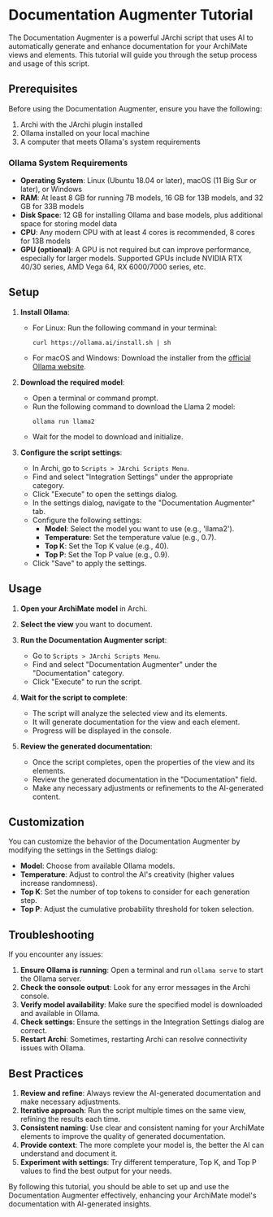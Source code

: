 # Documentation Augmenter Tutorial

The Documentation Augmenter is a powerful JArchi script that uses AI to automatically generate and enhance documentation for your ArchiMate views and elements. This tutorial will guide you through the setup process and usage of this script.

## Prerequisites

Before using the Documentation Augmenter, ensure you have the following:

1. Archi with the JArchi plugin installed
2. Ollama installed on your local machine
3. A computer that meets Ollama's system requirements

### Ollama System Requirements

- **Operating System**: Linux (Ubuntu 18.04 or later), macOS (11 Big Sur or later), or Windows
- **RAM**: At least 8 GB for running 7B models, 16 GB for 13B models, and 32 GB for 33B models
- **Disk Space**: 12 GB for installing Ollama and base models, plus additional space for storing model data
- **CPU**: Any modern CPU with at least 4 cores is recommended, 8 cores for 13B models
- **GPU (optional)**: A GPU is not required but can improve performance, especially for larger models. Supported GPUs include NVIDIA RTX 40/30 series, AMD Vega 64, RX 6000/7000 series, etc.

## Setup

1. **Install Ollama**:
   - For Linux: Run the following command in your terminal:
     ```
     curl https://ollama.ai/install.sh | sh
     ```
   - For macOS and Windows: Download the installer from the [official Ollama website](https://ollama.ai).

2. **Download the required model**:
   - Open a terminal or command prompt.
   - Run the following command to download the Llama 2 model:
     ```
     ollama run llama2
     ```
   - Wait for the model to download and initialize.

3. **Configure the script settings**:
   - In Archi, go to `Scripts > JArchi Scripts Menu`.
   - Find and select "Integration Settings" under the appropriate category.
   - Click "Execute" to open the settings dialog.
   - In the settings dialog, navigate to the "Documentation Augmenter" tab.
   - Configure the following settings:
     - **Model**: Select the model you want to use (e.g., 'llama2').
     - **Temperature**: Set the temperature value (e.g., 0.7).
     - **Top K**: Set the Top K value (e.g., 40).
     - **Top P**: Set the Top P value (e.g., 0.9).
   - Click "Save" to apply the settings.

## Usage

1. **Open your ArchiMate model** in Archi.

2. **Select the view** you want to document.

3. **Run the Documentation Augmenter script**:
   - Go to `Scripts > JArchi Scripts Menu`.
   - Find and select "Documentation Augmenter" under the "Documentation" category.
   - Click "Execute" to run the script.

4. **Wait for the script to complete**:
   - The script will analyze the selected view and its elements.
   - It will generate documentation for the view and each element.
   - Progress will be displayed in the console.

5. **Review the generated documentation**:
   - Once the script completes, open the properties of the view and its elements.
   - Review the generated documentation in the "Documentation" field.
   - Make any necessary adjustments or refinements to the AI-generated content.

## Customization

You can customize the behavior of the Documentation Augmenter by modifying the settings in the Settings dialog:

- **Model**: Choose from available Ollama models.
- **Temperature**: Adjust to control the AI's creativity (higher values increase randomness).
- **Top K**: Set the number of top tokens to consider for each generation step.
- **Top P**: Adjust the cumulative probability threshold for token selection.

## Troubleshooting

If you encounter any issues:

1. **Ensure Ollama is running**: Open a terminal and run `ollama serve` to start the Ollama server.
2. **Check the console output**: Look for any error messages in the Archi console.
3. **Verify model availability**: Make sure the specified model is downloaded and available in Ollama.
4. **Check settings**: Ensure the settings in the Integration Settings dialog are correct.
5. **Restart Archi**: Sometimes, restarting Archi can resolve connectivity issues with Ollama.

## Best Practices

1. **Review and refine**: Always review the AI-generated documentation and make necessary adjustments.
2. **Iterative approach**: Run the script multiple times on the same view, refining the results each time.
3. **Consistent naming**: Use clear and consistent naming for your ArchiMate elements to improve the quality of generated documentation.
4. **Provide context**: The more complete your model is, the better the AI can understand and document it.
5. **Experiment with settings**: Try different temperature, Top K, and Top P values to find the best output for your needs.

By following this tutorial, you should be able to set up and use the Documentation Augmenter effectively, enhancing your ArchiMate model's documentation with AI-generated insights.